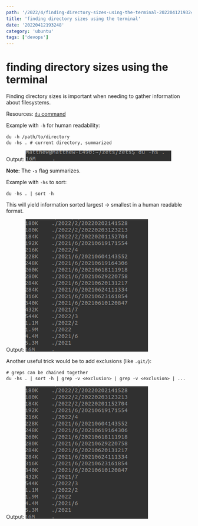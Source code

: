```yaml
---
path: '/2022/4/finding-directory-sizes-using-the-terminal-20220412193248'
title: 'finding directory sizes using the terminal'
date: '20220412193248'
category: 'ubuntu'
tags: ['devops']
---
```


# finding directory sizes using the terminal
Finding directory sizes is important when needing to gather information about
filesystems.

Resources:
[`du` command](https://www.geeksforgeeks.org/du-command-linux-examples/)

Example with `-h` for human readability:
```
du -h /path/to/directory
du -hs . # current directory, summarized
```

Output:
![Example output of a du -hs .](./20220412193455-img-1.png)

**Note:** The `-s` flag summarizes.

Example with `-hs` to sort:
```
du -hs . | sort -h
```

This will yield information sorted largest -> smallest in a human readable format.

Output:
![Example output of du -hs . | sort -h](./20220412193633-img-2.png)

Another useful trick would be to add exclusions (like `.git/`):
```
# greps can be chained together
du -hs . | sort -h | grep -v <exclusion> | grep -v <exclusion> | ...
```

Output:
![Example output of du -hs . | sort -h | grep -v .git](./20220412193633-img-2.png)

